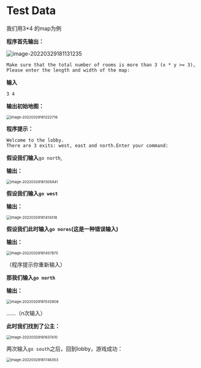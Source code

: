 # Test Data

我们用3*4 的map为例

**程序首先输出：**

![image-20220329181131235](C:\Users\17260\AppData\Roaming\Typora\typora-user-images\image-20220329181131235.png)

```
Make sure that the total number of rooms is more than 3 (x * y >= 3),
Please enter the length and width of the map:
```

**输入**

```
3 4
```

**输出初始地图：**

<img src="C:\Users\17260\AppData\Roaming\Typora\typora-user-images\image-20220329181222716.png" alt="image-20220329181222716" style="zoom:67%;" />

**程序提示：**

```
Welcome to the lobby.
There are 3 exits: west, east and north.Enter your command: 
```

**假设我们输入**`go north`,

**输出：**

<img src="C:\Users\17260\AppData\Roaming\Typora\typora-user-images\image-20220329181305941.png" alt="image-20220329181305941" style="zoom:67%;" />

**假设我们输入`go west`**

**输出：**

<img src="C:\Users\17260\AppData\Roaming\Typora\typora-user-images\image-20220329181414518.png" alt="image-20220329181414518" style="zoom:67%;" />

**假设我们此时输入`go nores`(这是一种错误输入)**

**输出：**

<img src="C:\Users\17260\AppData\Roaming\Typora\typora-user-images\image-20220329181457875.png" alt="image-20220329181457875" style="zoom:67%;" />

（程序提示你重新输入）

**那我们输入`go north`**

**输出：**

<img src="C:\Users\17260\AppData\Roaming\Typora\typora-user-images\image-20220329181532808.png" alt="image-20220329181532808" style="zoom:67%;" />

……（n次输入）

**此时我们找到了公主：**

<img src="C:\Users\17260\AppData\Roaming\Typora\typora-user-images\image-20220329181637410.png" alt="image-20220329181637410" style="zoom:67%;" />

两次输入`go south`之后，回到lobby，游戏成功：

<img src="C:\Users\17260\AppData\Roaming\Typora\typora-user-images\image-20220329181746353.png" alt="image-20220329181746353" style="zoom:67%;" />